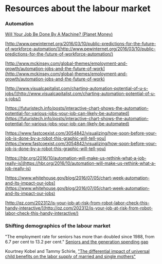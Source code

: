 # Resources about the labour market

### Automation

[Will Your Job Be Done By A Machine? (Planet Money)](http://www.npr.org/sections/money/2015/05/21/408234543/will-your-job-be-done-by-a-machine)

[http://www.pewinternet.org/2016/03/10/public-predictions-for-the-future-of-workforce-automation/](http://www.pewinternet.org/2016/03/10/public-predictions-for-the-future-of-workforce-automation/)

[http://www.mckinsey.com/global-themes/employment-and-growth/automation-jobs-and-the-future-of-work](http://www.mckinsey.com/global-themes/employment-and-growth/automation-jobs-and-the-future-of-work)

[http://www.visualcapitalist.com/charting-automation-potential-of-u-s-jobs/](http://www.visualcapitalist.com/charting-automation-potential-of-u-s-jobs/)

[https://futuristech.info/posts/interactive-chart-shows-the-automation-potential-for-various-jobs-your-job-can-likely-be-automated](https://futuristech.info/posts/interactive-chart-shows-the-automation-potential-for-various-jobs-your-job-can-likely-be-automated)

[https://www.fastcoexist.com/3054842/visualizing/how-soon-before-your-job-is-done-by-a-robot-this-graphic-will-tell-you](https://www.fastcoexist.com/3054842/visualizing/how-soon-before-your-job-is-done-by-a-robot-this-graphic-will-tell-you)

[https://hbr.org/2016/10/automation-will-make-us-rethink-what-a-job-really-is](https://hbr.org/2016/10/automation-will-make-us-rethink-what-a-job-really-is)

[https://www.whitehouse.gov/blog/2016/07/05/chart-week-automation-and-its-impact-our-jobs](https://www.whitehouse.gov/blog/2016/07/05/chart-week-automation-and-its-impact-our-jobs)

[http://qz.com/202312/is-your-job-at-risk-from-robot-labor-check-this-handy-interactive/](http://qz.com/202312/is-your-job-at-risk-from-robot-labor-check-this-handy-interactive/)


### Shifting demographics of the labour market

"The employment rate for seniors has more than doubled since 1988, from 6.7 per cent to 13.2 per cent." [Seniors and the generation spending gap](http://www.macleans.ca/society/life/seniors-and-the-generation-spending-gap/)

Kourtney Kobel and Tammy Schirle, ["The differential impact of universal child benefits on the labor supply of married and single mothers"](http://www.lcerpa.org/public/papers/LCERPA_2015_11.pdf)

